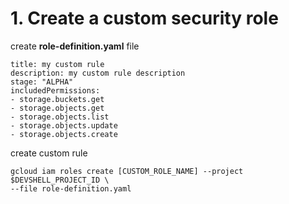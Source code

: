 # 1. Create a custom security role
create <b>role-definition.yaml</b> file
```
title: my custom rule
description: my custom rule description
stage: "ALPHA"
includedPermissions:
- storage.buckets.get
- storage.objects.get
- storage.objects.list
- storage.objects.update
- storage.objects.create
```
create custom rule
```
gcloud iam roles create [CUSTOM_ROLE_NAME] --project $DEVSHELL_PROJECT_ID \
--file role-definition.yaml
```
